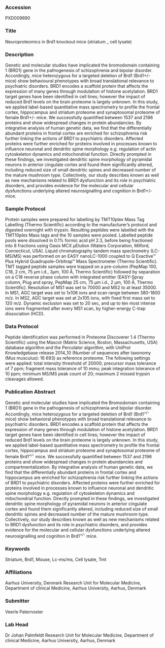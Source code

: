 ### Accession
PXD009690

### Title
Neuroproteomics in Brd1 knockout mice (striatum _ cell lysate)

### Description
Genetic and molecular studies have implicated the bromodomain containing 1 (BRD1) gene in the pathogenesis of schizophrenia and bipolar disorder. Accordingly, mice heterozygous for a targeted deletion of Brd1 (Brd1+/- mice) show behavioural phenotypes with broad translational relevance to psychiatric disorders. BRD1 encodes a scaffold protein that affects the expression of many genes through modulation of histone acetylation. BRD1 target genes have been identified in cell lines; however the impact of reduced Brd1 levels on the brain proteome is largely unknown. In this study, we applied label-based quantitative mass spectrometry to profile the frontal cortex, hippocampus and striatum proteome and synaptosomal proteome of female Brd1+/- mice. We successfully quantified between 1537 and 2196 proteins and show widespread changes in protein abundancies. By integrative analysis of human genetic data, we find that the differentially abundant proteins in frontal cortex are enriched for schizophrenia risk further linking the actions of BRD1 to psychiatric disorders. Affected proteins were further enriched for proteins involved in processes known to influence neuronal and dendritic spine morphology e.g. regulation of actin cytoskeleton dynamics and mitochondrial function. Directly prompted in these findings, we investigated dendritic spine morphology of pyramidal neurons in anterior cingulate cortex and found them significantly altered, including reduced size of small dendritic spines and decreased number of the mature mushroom type. Collectively, our study describes known as well as new mechanisms related to BRD1 dysfunction and its role in psychiatric disorders, and provides evidence for the molecular and cellular dysfunctions underlying altered neurosignalling and cognition in Brd1+/- mice.

### Sample Protocol
Protein samples were prepared for labelling by TMT10plex Mass Tag Labelling (Thermo Scientific) according to the manufacturer’s protocol and digested overnight with trypsin. Resulting peptides were labelled with the TMT10plex Mass tags and the 10 samples were pooled. Labelled peptide pools were dissolved in 0.1% formic acid pH 2.3, before being fractioned into 8 fractions using Oasis MCX µElution (Waters Corporation, Milford, Connecticut, USA). Liquid chromatography tandem mass spectrometry (LC-MS/MS) was performed on an EASY nanoLC-1000 coupled to Q Exactive™ Plus Hybrid Quadrupole-Orbitrap™ Mass Spectrometer (Thermo Scientific). TMT tagged peptide samples were trapped on a pre-column (PepMap 100, C18, 2 cm, 75 µm i.d., 3µm, 100 Å, Thermo Scientific) followed by separation on a C18 reverse phase column with integrated emitter (EASY-Spray column, Plug and spray, PepMap 25 cm, 75 μm i.d., 2 μm, 100 Å, Thermo Scientific). Resolution of MS1 was set to 70000 and MS2 to at least 35000. In MS1, AGC target was set to 1x106 ions and scan range between 380-1800 m/z. In MS2, AGC target was set at 2x105 ions, with fixed first mass set to 120 m/z. Dynamic exclusion was set to 20 sec, and up to ten most intense ions were fragmented after every MS1 scan, by higher-energy C-trap dissociation (HCD).

### Data Protocol
Peptide identification was performed in Proteome Discoverer 1.4 (Thermo Scientific) using the Mascot (Matrix Science, Boston, Massachusetts, USA) database algorithm and the Percolator algorithm, with UniProt Knowledgebase release 2014_10 (Number of sequences after taxonomy (Mus musculus): 16 693) as reference proteome. The following settings were applied: total intensity threshold of 20000; precursor mass tolerance of 7 ppm; fragment mass tolerance of 10 mmu; peak integration tolerance of 10 ppm; minimum MS/MS peak count of 20; maximum 2 missed trypsin cleavages allowed.

### Publication Abstract
Genetic and molecular studies have implicated the Bromodomain containing 1 (BRD1) gene in the pathogenesis of schizophrenia and bipolar disorder. Accordingly, mice heterozygous for a targeted deletion of Brd1 (Brd1<sup>+/-</sup> mice) show behavioral phenotypes with broad translational relevance to psychiatric disorders. BRD1 encodes a scaffold protein that affects the expression of many genes through modulation of histone acetylation. BRD1 target genes have been identified in cell lines; however the impact of reduced Brd1 levels on the brain proteome is largely unknown. In this study, we applied label-based quantitative mass spectrometry to profile the frontal cortex, hippocampus and striatum proteome and synaptosomal proteome of female Brd1<sup>+/-</sup> mice. We successfully quantified between 1537 and 2196 proteins and show widespread changes in protein abundancies and compartmentalization. By integrative analysis of human genetic data, we find that the differentially abundant proteins in frontal cortex and hippocampus are enriched for schizophrenia risk further linking the actions of BRD1 to psychiatric disorders. Affected proteins were further enriched for proteins involved in processes known to influence neuronal and dendritic spine morphology e.g. regulation of cytoskeleton dynamics and mitochondrial function. Directly prompted in these findings, we investigated dendritic spine morphology of pyramidal neurons in anterior cingulate cortex and found them significantly altered, including reduced size of small dendritic spines and decreased number of the mature mushroom type. Collectively, our study describes known as well as new mechanisms related to BRD1 dysfunction and its role in psychiatric disorders, and provides evidence for the molecular and cellular dysfunctions underlying altered neurosignalling and cognition in Brd1<sup>+/-</sup> mice.

### Keywords
Striatum, Brd1, Mouse, Lc-ms/ms, Cell lysate, Tmt

### Affiliations
Aarhus University, Denmark
Research Unit for Molecular Medicine, Department of clinical Medicine, Aarhus University, Aarhus, Denmark

### Submitter
Veerle Paternoster

### Lab Head
Dr Johan Palmfeldt
Research Unit for Molecular Medicine, Department of clinical Medicine, Aarhus University, Aarhus, Denmark


